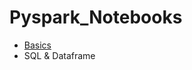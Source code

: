 # Pyspark_Notebooks
- [Basics](https://github.com/rutvij26/Pyspark_Notebooks/blob/main/basic.ipynb)
- SQL & Dataframe